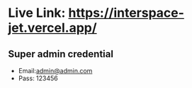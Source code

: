 # Live Link: https://interspace-jet.vercel.app/

## Super admin credential

- Email:admin@admin.com
- Pass: 123456
